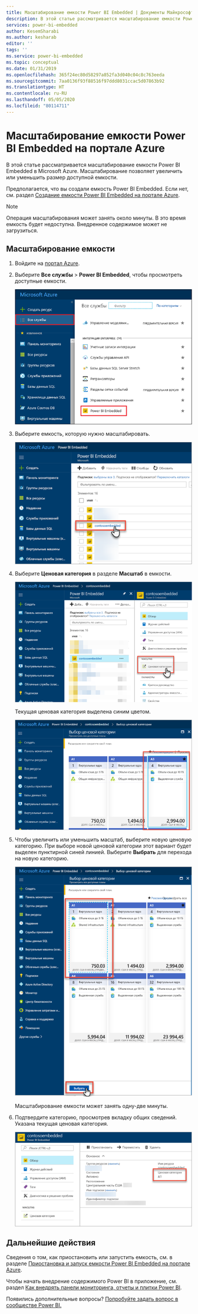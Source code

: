 ```yaml
---
title: Масштабирование емкости Power BI Embedded | Документы Майкрософт
description: В этой статье рассматривается масштабирование емкости Power BI Embedded в Microsoft Azure.
services: power-bi-embedded
author: KesemSharabi
ms.author: kesharab
editor: ''
tags: ''
ms.service: power-bi-embedded
ms.topic: conceptual
ms.date: 01/31/2019
ms.openlocfilehash: 365f24ec80d58297a852fa3d040c04c8c763eeda
ms.sourcegitcommit: 7aa0136f93f88516f97ddd8031ccac5d07863b92
ms.translationtype: HT
ms.contentlocale: ru-RU
ms.lasthandoff: 05/05/2020
ms.locfileid: "80114711"
---
```

# <a name="scale-your-power-bi-embedded-capacity-in-the-azure-portal"></a>Масштабирование емкости Power BI Embedded на портале Azure

В этой статье рассматривается масштабирование емкости Power BI Embedded в Microsoft Azure. Масштабирование позволяет увеличить или уменьшить размер доступной емкости.

Предполагается, что вы создали емкость Power BI Embedded. Если нет, см. раздел [Создание емкости Power BI Embedded на портале Azure](azure-pbie-create-capacity.md).

> [!NOTE]
> Операция масштабирования может занять около минуты. В это время емкость будет недоступна. Внедренное содержимое может не загрузиться.

## <a name="scale-a-capacity"></a>Масштабирование емкости

1. Войдите на [портал Azure](https://portal.azure.com/).

2. Выберите **Все службы** > **Power BI Embedded**, чтобы просмотреть доступные емкости.

    ![Все службы на портале Azure](media/azure-pbie-scale-capacity/azure-portal-more-services.png)

3. Выберите емкость, которую нужно масштабировать.

    ![Список емкостей Power BI Embedded на портале Azure](media/azure-pbie-scale-capacity/azure-portal-capacity-list.png)

4. Выберите **Ценовая категория** в разделе **Масштаб** в емкости.

    ![Параметр ценовой категории в разделе масштаба](media/azure-pbie-scale-capacity/azure-portal-scale-pricing-tier.png)

    Текущая ценовая категория выделена синим цветом.

    ![Текущая ценовая категория выделена синим цветом](media/azure-pbie-scale-capacity/azure-portal-current-tier.png)

5. Чтобы увеличить или уменьшить масштаб, выберите новую ценовую категорию. При выборе новой ценовой категории этот вариант будет выделен пунктирной синей линией. Выберите **Выбрать** для перехода на новую категорию.

    ![Выбор новой категории](media/azure-pbie-scale-capacity/azure-portal-select-new-tier.png)

    Масштабирование емкости может занять одну-две минуты.

6. Подтвердите категорию, просмотрев вкладку общих сведений. Указана текущая ценовая категория.

    ![Подтверждение текущей категории](media/azure-pbie-scale-capacity/azure-portal-confirm-tier.png)

## <a name="next-steps"></a>Дальнейшие действия

Сведения о том, как приостановить или запустить емкость, см. в разделе [Приостановка и запуск емкости Power BI Embedded на портале Azure](azure-pbie-pause-start.md).

Чтобы начать внедрение содержимого Power BI в приложение, см. раздел [Как внедрять панели мониторинга, отчеты и плитки Power BI](https://powerbi.microsoft.com/documentation/powerbi-developer-embedding-content/).

Появились дополнительные вопросы? [Попробуйте задать вопрос в сообществе Power BI.](https://community.powerbi.com/)
